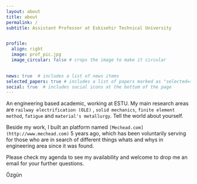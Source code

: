 ```yaml
---
layout: about
title: about
permalink: /
subtitle: Assistant Professor at Eskisehir Technical University


profile:
  align: right
  image: prof_pic.jpg
  image_circular: false # crops the image to make it circular
  

news: true  # includes a list of news items
selected_papers: true # includes a list of papers marked as "selected={true}"
social: true  # includes social icons at the bottom of the page
---
```


An engineering based academic, working at ESTU. My main research areas are `railway electrification (OLE)` , `solid mechanics`, `finite element method`, `fatigue` and `material's metallurgy`. Tell the world about yourself. 

Beside my work, I built an platform named `[Mechead.com](http://www.mechead.com)` 5 years ago, which has been voluntarily serving for those who are in search of different things whats and whys in engineering area since it was found. 

Please check my agenda to see my availability and welcome to drop me an email for your further questions. 

Özgün


